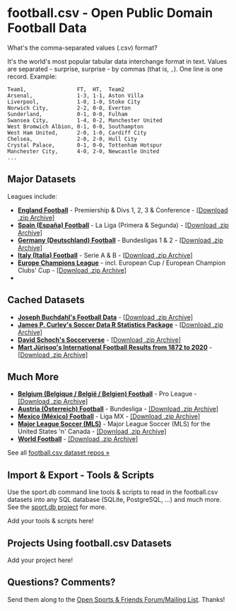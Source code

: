 

# football.csv - Open Public Domain Football Data



What's the comma-separated values (.csv) format?

It's the world's most popular tabular data interchange format in text.
Values are separated - surprise, surprise - by commas (that is, `,`).
One line is one record. Example:

```
Team1,                FT,  HT,  Team2
Arsenal,              1-3, 1-1, Aston Villa
Liverpool,            1-0, 1-0, Stoke City
Norwich City,         2-2, 0-0, Everton
Sunderland,           0-1, 0-0, Fulham
Swansea City,         1-4, 0-2, Manchester United
West Bromwich Albion, 0-1, 0-0, Southampton
West Ham United,      2-0, 1-0, Cardiff City
Chelsea,              2-0, 2-0, Hull City
Crystal Palace,       0-1, 0-0, Tottenham Hotspur
Manchester City,      4-0, 2-0, Newcastle United 
...
```


## Major Datasets 

Leagues include:

-	[**England Football**](https://github.com/footballcsv/england)     - Premiership & Divs 1, 2, 3 & Conference - [[Download .zip Archive]](https://github.com/footballcsv/england/archive/master.zip)
-	[**Spain (España) Football**](https://github.com/footballcsv/espana)  	   - La Liga (Primera & Segunda)  - [[Download .zip Archive]](https://github.com/footballcsv/espana/archive/master.zip)
-	[**Germany (Deutschland) Football**](https://github.com/footballcsv/deutschland)      - Bundesligas 1 & 2  - [[Download .zip Archive]](https://github.com/footballcsv/deutschland/archive/master.zip)
-	[**Italy (Italia) Football**](https://github.com/footballcsv/italy)       - Serie A & B  - [[Download .zip Archive]](https://github.com/footballcsv/italy/archive/master.zip)
-  [**Europe Champions League**](https://github.com/footballcsv/europe-champions-league)     -  incl. European Cup / European Champion Clubs' Cup  - [[Download .zip Archive]](https://github.com/footballcsv/europe-champions-league/archive/master.zip)
-  

## Cached Datasets

-  [**Joseph Buchdahl's Football Data**](https://github.com/footballcsv/cache.footballdata)  - [[Download .zip Archive]](https://github.com/footballcsv/cache.footballdata/archive/master.zip)
-	[**James P. Curley's Soccer Data R Statistics Package**](https://github.com/footballcsv/cache.soccerdata)  - [[Download .zip Archive]](https://github.com/footballcsv/cache.soccerdata/archive/master.zip)
-  [**David Schoch's Soccerverse**](https://github.com/footballcsv/cache.soccerverse)  - [[Download .zip Archive]](https://github.com/footballcsv/cache.soccerverse/archive/master.zip)
-	[**Mart Jürisoo's International Football Results from 1872 to 2020**](https://github.com/footballcsv/cache.internationals) - [[Download .zip Archive]](https://github.com/footballcsv/cache.internationals/archive/master.zip)


## Much More

-	[**Belgium (Belgique / België / Belgien) Football**](https://github.com/footballcsv/belgium)     - Pro League  - [[Download .zip Archive]](https://github.com/footballcsv/belgium/archive/master.zip)
-  [**Austria (Österreich) Football**](https://github.com/footballcsv/austria)    - Bundesliga - [[Download .zip Archive]](https://github.com/footballcsv/austria/archive/master.zip)
-  [**Mexico (México) Football**](https:://github.com/footballcsv/mexico)  -  Liga MX - [[Download .zip Archive]](https://github.com/footballcsv/mexico/archive/master.zip)
-  [**Major League Soccer (MLS)**](https://github.com/footballcsv/major-league-soccer) -  Major League Soccer (MLS) for the United States 'n' Canada   - [[Download .zip Archive]](https://github.com/footballcsv/major-league-soccer/archive/master.zip)
-	[**World Football**](https://github.com/footballcsv/world)  - [[Download .zip Archive]](https://github.com/footballcsv/world/archive/master.zip)   


See all [football.csv dataset repos »](https://github.com/footballcsv)



## Import & Export - Tools & Scripts

Use the sport.db command line tools & scripts
to read in the football.csv datasets into any SQL database (SQLite, PostgreSQL, ...)
and much more.
See the [sport.db project](http://sportdb.github.io) for more.


Add your tools & scripts here!




## Projects Using football.csv Datasets

Add your project here!



## Questions? Comments?

Send them along to the
[Open Sports & Friends Forum/Mailing List](http://groups.google.com/group/opensport).
Thanks!
